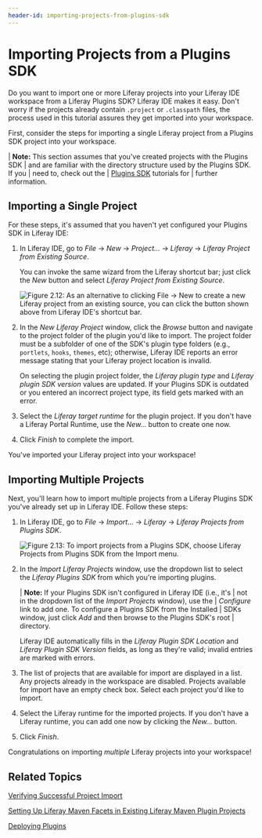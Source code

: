 ```yaml
---
header-id: importing-projects-from-plugins-sdk
---
```


# Importing Projects from a Plugins SDK

Do you want to import one or more Liferay projects into your Liferay IDE
workspace from a Liferay Plugins SDK? Liferay IDE makes it easy. Don't worry if
the projects already contain `.project` or `.classpath` files, the process used
in this tutorial assures they get imported into your workspace.

First, consider the steps for importing a single Liferay project from a
Plugins SDK project into your workspace.

| **Note:** This section assumes that you've created projects with the Plugins SDK
| and are familiar with the directory structure used by the Plugins SDK. If you
| need to, check out the
| [Plugins SDK](/docs/6-2/tutorials/-/knowledge_base/t/plugins-sdk) tutorials for
| further information.

## Importing a Single Project

For these steps, it's assumed that you haven't yet configured your Plugins SDK
in Liferay IDE: 

1.  In Liferay IDE, go to *File* &rarr; *New* &rarr; *Project...* &rarr;
    *Liferay* &rarr; *Liferay Project from Existing Source*. 

    You can invoke the same wizard from the Liferay shortcut bar; just click
    the *New* button and select *Liferay Project from Existing Source*.

    ![Figure 2.12: As an alternative to clicking *File* &rarr; *New* to create a new Liferay project from an existing source, you can click the button shown above from Liferay IDE's shortcut bar.](../../images/ide-new-proj-existing-source.png)

2.  In the *New Liferay Project* window, click the *Browse* button and navigate
    to the project folder of the plugin you'd like to import. The project folder
    must be a subfolder of one of the SDK's plugin type folders (e.g.,
    `portlets`, `hooks`, `themes`, etc); otherwise, Liferay IDE reports an error
    message stating that your Liferay project location is invalid. 

    On selecting the plugin project folder, the *Liferay plugin type* and
    *Liferay plugin SDK version* values are updated. If your Plugins SDK is
    outdated or you entered an incorrect project type, its field gets marked
    with an error. 

4.  Select the *Liferay target runtime* for the plugin project. If you don't
    have a Liferay Portal Runtime, use the *New...* button to create one now.
    <!-- For more detailed instructions, see the section *Liferay Portal Runtime
    and Server Setup*, found earlier in this chapter. -->
    <!-- To do: add link to portal runtime and server setup learning path article -->

5.  Click *Finish* to complete the import. 

You've imported your Liferay project into your workspace!

<!-- Any time you import a project into Liferay IDE, you can verify that it was
successfully configured as a Liferay IDE project by using the process outlined
in the tutorial *Verifying Successful Project Import*. 
-->

<!-- To do: Add link to Verifying Successful Project Import tutorial -->

## Importing Multiple Projects

Next, you'll learn how to import multiple projects from a Liferay Plugins SDK
you've already set up in Liferay IDE. Follow these steps: 

1. In Liferay IDE, go to *File* &rarr; *Import*... &rarr; *Liferay* &rarr;
   *Liferay Projects from Plugins SDK*. 

    ![Figure 2.13: To import projects from a Plugins SDK, choose *Liferay Projects from Plugins SDK* from the Import menu.](../../images/ide-import-from-plugin-sdk.png)

2. In the *Import Liferay Projects* window, use the dropdown list to select the
   *Liferay Plugins SDK* from which you're importing plugins. 

    | **Note:** If your Plugins SDK isn't configured in Liferay IDE (i.e., it's
    | not in the dropdown list of the *Import Projects* window), use the
    | *Configure* link to add one. To configure a Plugins SDK from the Installed
    | SDKs window, just click *Add* and then browse to the Plugins SDK's root
    | directory.

    Liferay IDE automatically fills in the *Liferay Plugin SDK Location* and
    *Liferay Plugin SDK Version* fields, as long as they're valid; invalid
    entries are marked with errors. 

3. The list of projects that are available for import are displayed in a list.
   Any projects already in the workspace are disabled. Projects available for
   import have an empty check box. Select each project you'd like to import. 

4. Select the Liferay runtime for the imported projects. If you don't have a
   Liferay runtime, you can add one now by clicking the *New...* button.

5. Click *Finish*. 

Congratulations on importing *multiple* Liferay projects into your workspace! 

## Related Topics

[Verifying Successful Project Import](/docs/6-2/tutorials/-/knowledge_base/t/verifying-successful-project-import)

[Setting Up Liferay Maven Facets in Existing Liferay Maven Plugin Projects](/docs/6-2/tutorials/-/knowledge_base/t/setting-up-liferay-maven-facets-in-existing-liferay-maven-plugin-projects)

[Deploying Plugins](/docs/6-2/tutorials/-/knowledge_base/t/deploying-plugins)

